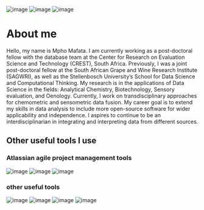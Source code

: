 ![image](https://github.com/mpho-mafata/mpho-mafata/assets/131434881/24626805-6869-4ff7-8371-3312e1316d05)
![image](https://github.com/mpho-mafata/mpho-mafata/assets/131434881/e1bf684c-7090-4189-841f-4af77ffd80d2)
![image](https://github.com/mpho-mafata/mpho-mafata/assets/131434881/7069922a-b33c-475e-ba78-d208bc076960)
# About me
Hello, my name is Mpho Mafata. I am currently working as a post-doctoral fellow with the database team at the Center for Research on Evaluation Science and Technology (CREST), South Africa. Previously, I was a joint post-doctoral fellow at the South African Grape and Wine Research Institute (SAGWRI), as well as the Stellenbosch University’s School for Data Science and Computational Thinking.
My research is in the applications of Data Science in the fields: Analytical Chemistry, Biotechnology, Sensory evaluation, and Oenology. Currently, I work on transdisciplinary approaches for chemometric and sensometric data fusion. My career goal is to extend my skills in data analysis to include more open-source software for wider applicability and independence. I aspires to continue to be an interdisciplinarian in integrating and interpreting data from different sources.

## Other useful tools I use
### Atlassian agile project management tools
![image](https://github.com/mpho-mafata/mpho-mafata/assets/131434881/4f9bb15a-a34b-4079-ad7c-46c892d59c16)
![image](https://github.com/mpho-mafata/mpho-mafata/assets/131434881/d5c4568a-917a-4611-bc0e-651b552d5fbf)
![image](https://github.com/mpho-mafata/mpho-mafata/assets/131434881/ca631199-f49a-4b52-b41c-12b1b592d1f6)
### other useful tools
![image](https://github.com/mpho-mafata/mpho-mafata/assets/131434881/7f50f53f-a1e9-4e95-9cb8-d496fd99e4d1)
![image](https://github.com/mpho-mafata/mpho-mafata/assets/131434881/65f5b9e7-bc19-43de-8d09-1076a74c3898)
![image](https://github.com/mpho-mafata/mpho-mafata/assets/131434881/7a36eb39-b292-4967-b031-4a1955693456)
![image](https://github.com/mpho-mafata/mpho-mafata/assets/131434881/c6204835-3f91-4273-a651-0daffefc6546)

<!--
Here are some ideas to get you started:

- 🔭 I’m currently working on ...
- 🌱 I’m currently learning ...
- 👯 I’m looking to collaborate on ...
- 🤔 I’m looking for help with ...
- 💬 Ask me about ...
- 📫 How to reach me: ...
- 😄 Pronouns: ...
- ⚡ Fun fact: ...
-->
